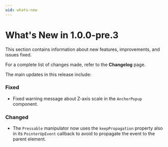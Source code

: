 ```yaml
---
uid: whats-new
---
```


# What's New in **1.0.0-pre.3**

This section contains information about new features, improvements, and issues fixed.

For a complete list of changes made, refer to the **Changelog** page.

The main updates in this release include:

### Fixed

- Fixed warning message about Z-axis scale in the `AnchorPopup` component.

### Changed

- The `Pressable` manipulator now uses the `keepPropagation` property also in its `PointerUpEvent` callback to avoid to propagate the event to the parent element.